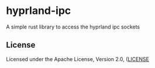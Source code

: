 # hyprland-ipc

A simple rust library to access the hyprland ipc sockets

## License

Licensed under the Apache License, Version 2.0, ([LICENSE](LICENSE)
